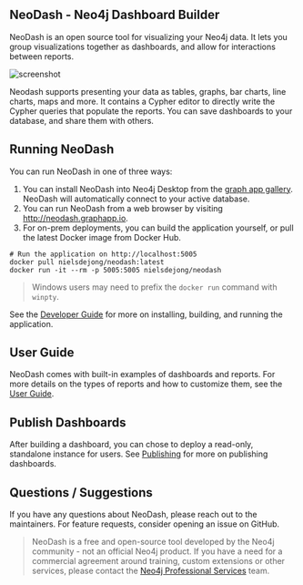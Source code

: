 
## NeoDash - Neo4j Dashboard Builder
NeoDash is an open source tool for visualizing your Neo4j data. It lets you group visualizations together as dashboards, and allow for interactions between reports. 

![screenshot](public/screenshot.png)

Neodash supports presenting your data as tables, graphs, bar charts, line charts, maps and more. It contains a Cypher editor to directly write the Cypher queries that populate the reports. You can save dashboards to your database, and share them with others.

## Running NeoDash
You can run NeoDash in one of three ways:

1. You can install NeoDash into Neo4j Desktop from the [graph app gallery](https://install.graphapp.io). NeoDash will automatically connect to your active database.
2. You can run NeoDash from a web browser by visiting http://neodash.graphapp.io.
3. For on-prem deployments, you can build the application yourself, or pull the latest Docker image from Docker Hub.
```
# Run the application on http://localhost:5005
docker pull nielsdejong/neodash:latest
docker run -it --rm -p 5005:5005 nielsdejong/neodash
```

> Windows users may need to prefix the `docker run` command with `winpty`.

See the [Developer Guide](https://github.com/nielsdejong/neodash/wiki/Developer%20Guide) for more on installing, building, and running the application.

## User Guide
NeoDash comes with built-in examples of dashboards and reports. For more details on the types of reports and how to customize them, see the [User Guide](
https://github.com/nielsdejong/neodash/wiki/User-Guide).

## Publish Dashboards
After building a dashboard, you can chose to deploy a read-only, standalone instance for users. See [Publishing](https://github.com/nielsdejong/neodash/wiki/Publishing) for more on publishing dashboards.


## Questions / Suggestions
If you have any questions about NeoDash, please reach out to the maintainers. For feature requests, consider opening an issue on GitHub.


> NeoDash is a free and open-source tool developed by the Neo4j community - not an official Neo4j product. If you have a need for a commercial agreement around training, custom extensions or other services, please contact the [Neo4j Professional Services](https://neo4j.com/professional-services/) team.